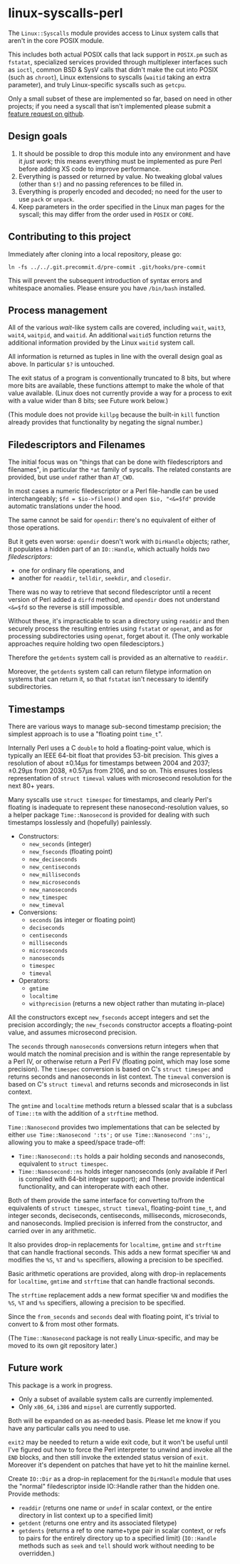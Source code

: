 # linux-syscalls-perl

The `Linux::Syscalls` module provides access to Linux system calls that aren't
in the core POSIX module.

This includes both actual POSIX calls that lack support in `POSIX.pm` such as
`fstatat`, specialized services provided through multiplexer interfaces such as
`ioctl`, common BSD & SysV calls that didn't make the cut into POSIX (such as
`chroot`), Linux extensions to syscalls (`waitid` taking an extra parameter),
and truly Linux-specific syscalls such as `getcpu`.

Only a small subset of these are implemented so far, based on need in other
projects; if you need a syscall that isn't implemented please submit a [feature
request on github](https://github.com/kurahaupo/linux-syscalls-perl/issues).

## Design goals

1. It should be possible to drop this module into any environment and have it
   _just work_; this means everything must be implemented as pure Perl before
   adding XS code to improve performance.
2. Everything is passed or returned by value. No tweaking global values (other
   than `$!`) and no passing references to be filled in.
3. Everything is properly encoded and decoded; no need for the user to use
   `pack` or `unpack`.
4. Keep parameters in the order specified in the Linux man pages for the
   syscall; this may differ from the order used in `POSIX` or `CORE`.

## Contributing to this project

Immediately after cloning into a local repository, please go:

    ln -fs ../../.git.precommit.d/pre-commit .git/hooks/pre-commit

This will prevent the subsequent introduction of syntax errors and whitespace
anomalies. Please ensure you have `/bin/bash` installed.

## Process management

All of the various *wait*-like system calls are covered, including `wait`,
`wait3`, `wait4`, `waitpid`, and `waitid`. An additional `waitid5` function
returns the additional information provided by the Linux `waitid` system call.

All information is returned as tuples in line with the overall design goal as
above. In particular `$?` is untouched.

The exit status of a program is conventionally truncated to 8 bits, but where
more bits are available, these functions attempt to make the whole of that
value available. (Linux does not currently provide a way for a process to exit
with a value wider than 8 bits; see Future work below.)

(This module does not provide `killpg` because the built-in `kill` function
already provides that functionality by negating the signal number.)

## Filedescriptors and Filenames

The initial focus was on "things that can be done with filedescriptors and
filenames", in particular the `*at` family of syscalls. The related constants
are provided, but use `undef` rather than `AT_CWD`.

In most cases a numeric filedescriptor or a Perl file-handle can be used
interchangeably; `$fd = $io->fileno()` and `open $io, "<&=$fd"` provide
automatic translations under the hood.

The same cannot be said for `opendir`: there's no equivalent of either of those
operations.

But it gets even worse: `opendir` doesn't work with `DirHandle` objects;
rather, it populates a hidden part of an `IO::Handle`, which actually holds
*two filedescriptors*:
 * one for ordinary file operations, and
 * another for `readdir`, `telldir`, `seekdir`, and `closedir`.

There was no way to retrieve that second filedescriptor until a recent version
of Perl added a `dirfd` method, and `opendir` does not understand `<&=$fd` so
the reverse is still impossible.

Without these, it's impracticable to scan a directory using `readdir` and then
securely process the resulting entries using `fstatat` or `openat`, and as for
processing subdirectories using `openat`, forget about it. (The only workable
approaches require holding two open filedesciptors.)

Therefore the `getdents` system call is provided as an alternative to
`readdir`.

Moreover, the `getdents` system call can return filetype information on systems
that can return it, so that `fstatat` isn't necessary to identify
subdirectories.

## Timestamps

There are various ways to manage sub-second timestamp precision; the simplest
approach is to use a "floating point `time_t`".

Internally Perl uses a C `double` to hold a floating-point value, which is
typically an IEEE 64-bit float that provides 53-bit precision. This gives a
resolution of about ±0.14µs for timestamps between 2004 and 2037; ±0.29µs from
2038, ±0.57µs from 2106, and so on. This ensures lossless representation of
`struct timeval` values with microsecond resolution for the next 80+ years.

Many syscalls use `struct timespec` for timestamps, and clearly Perl's floating
is inadequate to represent these nanosecond-resolution values, so a helper
package `Time::Nanosecond` is provided for dealing with such timestamps
losslessly and (hopefully) painlessly.

* Constructors:
  * `new_seconds` (integer)
  * `new_fseconds` (floating point)
  * `new_deciseconds`
  * `new_centiseconds`
  * `new_milliseconds`
  * `new_microseconds`
  * `new_nanoseconds`
  * `new_timespec`
  * `new_timeval`
* Conversions:
  * `seconds` (as integer or floating point)
  * `deciseconds`
  * `centiseconds`
  * `milliseconds`
  * `microseconds`
  * `nanoseconds`
  * `timespec`
  * `timeval`
* Operators:
  * `gmtime`
  * `localtime`
  * `withprecision` (returns a new object rather than mutating in-place)

All the constructors except `new_fseconds` accept integers and set the
precision accordingly; the `new_fseconds` constructor accepts a floating-point
value, and assumes microsecond precision.

The `seconds` through `nanoseconds` conversions return integers when that would
match the nominal precision and is within the range representable by a Perl IV,
or otherwise return a Perl FV (floating point, which may lose some precision).
The `timespec` conversion is based on C's `struct timespec` and returns
seconds and nanoseconds in list context. The `timeval` conversion is based on
C's `struct timeval` and returns seconds and microseconds in list context.

The `gmtime` and `localtime` methods return a blessed scalar that is a subclass
of `Time::tm` with the addition of a `strftime` method.

`Time::Nanosecond` provides two implementations that can be selected by
either `use Time::Nanosecond ':ts';` or `use Time::Nanosecond ':ns';`,
allowing you to make a speed/space trade-off:

  * `Time::Nanosecond::ts` holds a pair holding seconds and nanoseconds,
    equivalent to `struct timespec`.
  * `Time::Nanosecond::ns` holds integer nanoseconds (only available if Perl is
    compiled with 64-bit integer support); and
These provide indentical functionality, and can interoperate with each other.

Both of them provide the same interface for converting
to/from the equivalents of `struct timespec`, `struct timeval`, floating-point
`time_t`, and integer seconds, deciseconds, centiseconds, milliseconds,
microseconds, and nanoseconds. Implied precision is inferred from the
constructor, and carried over in any arithmetic.

It also provides drop-in replacements for `localtime`, `gmtime` and `strftime`
that can handle fractional seconds. This adds a new format specifier `%N` and
modifies the `%S`, `%T` and `%s` specifiers, allowing a precision to be
specified.

Basic arithmetic operations are provided, along with drop-in replacements for
`localtime`, `gmtime` and `strftime` that can handle fractional seconds.

The `strftime` replacement adds a new format specifier `%N` and modifies the
`%S`, `%T` and `%s` specifiers, allowing a precision to be specified.

Since the `from_seconds` and `seconds` deal with floating point, it's trivial to
convert to & from most other formats.

(The `Time::Nanosecond` package is not really Linux-specific, and may be moved
to its own git repository later.)

## Future work

This package is a work in progress.

* Only a subset of available system calls are currently implemented.
* Only `x86_64`, `i386` and `mipsel` are currently supported.

Both will be expanded on as as-needed basis. Please let me know if you have any
particular calls you need to use.

`exit2` may be needed to return a wide exit code, but it won't be useful until
I've figured out how to force the Perl interpreter to unwind and invoke all the
`END` blocks, and then still invoke the extended status version of `exit`.
Moreover it's dependent on patches that have yet to hit the mainline kernel.

Create `IO::Dir` as a drop-in replacement for the `DirHandle` module that uses
the "normal" filedescriptor inside IO::Handle rather than the hidden one. Provide
methods:
  * `readdir` (returns one name or `undef` in scalar context, or the entire
    directory in list context up to a specified limit)
  * `getdent` (returns one entry and its associated filetype)
  * `getdents` (returns a ref to one name+type pair in scalar context, or
    refs to pairs for the entirely directory up to a specified limit)
(`IO::Handle`  methods such as `seek` and `tell` should work without needing to
be overridden.)
